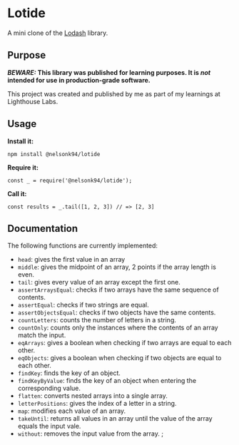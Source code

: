 # Lotide

A mini clone of the [Lodash](https://lodash.com) library.

## Purpose

**_BEWARE:_ This library was published for learning purposes. It is _not_ intended for use in production-grade software.**

This project was created and published by me as part of my learnings at Lighthouse Labs. 

## Usage

**Install it:**

`npm install @nelsonk94/lotide`

**Require it:**

`const _ = require('@nelsonk94/lotide');`

**Call it:**

`const results = _.tail([1, 2, 3]) // => [2, 3]`

## Documentation

The following functions are currently implemented:

* `head`: gives the first value in an array
* `middle`: gives the midpoint of an array, 2 points if the array length is even.
* `tail`: gives every value of an array except the first one.
* `assertArraysEqual`: checks if two arrays have the same sequence of contents.
* `assertEqual`: checks if two strings are equal.
* `assertObjectsEqual`: checks if two objects have the same contents.
* `countLetters`: counts the number of letters in a string.
* `countOnly`: counts only the instances where the contents of an array match the input.
* `eqArrays`: gives a boolean when checking if two arrays are equal to each other.
* `eqObjects`: gives a boolean when checking if two objects are equal to each other.
* `findKey`: finds the key of an object.
* `findKeyByValue`: finds the key of an object when entering the corresponding value.
* `flatten`: converts nested arrays into a single array.
* `letterPositions`: gives the index of a letter in a string.
* `map`: modifies each value of an array.
* `takeUntil`: returns all values in an array until the value of the array equals the input vale.
* `without`: removes the input value from the array. 
;